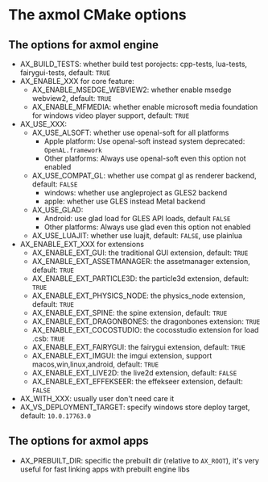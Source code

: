 # The axmol CMake options

## The options for axmol engine
- AX_BUILD_TESTS: whether build test porojects: cpp-tests, lua-tests, fairygui-tests, default: `TRUE`
- AX_ENABLE_XXX for core feature: 
  - AX_ENABLE_MSEDGE_WEBVIEW2: whether enable msedge webview2, default: `TRUE`
  - AX_ENABLE_MFMEDIA: whether enable microsoft media foundation for windows video player support, default: `TRUE`
- AX_USE_XXX:
  - AX_USE_ALSOFT: whether use openal-soft for all platforms
    - Apple platform: Use openal-soft instead system deprecated: `OpenAL.framework`
    - Other platforms: Always use openal-soft even this option not enabled
  - AX_USE_COMPAT_GL: whether use compat gl as renderer backend, default: `FALSE`
    - windows: whether use angleproject as GLES2 backend
    - apple: whether use GLES instead Metal backend
  - AX_USE_GLAD: 
    - Android: use glad load for GLES API loads, default `FALSE`
    - Other platforms: Always use glad even this option not enabled
  - AX_USE_LUAJIT: whether use luajit, default: `FALSE`, use plainlua
- AX_ENABLE_EXT_XXX for extensions
  - AX_ENABLE_EXT_GUI: the traditional GUI extension, default: `TRUE`
  - AX_ENABLE_EXT_ASSETMANAGER: the assetmanager extension, default: `TRUE`
  - AX_ENABLE_EXT_PARTICLE3D: the particle3d extension, default: `TRUE`
  - AX_ENABLE_EXT_PHYSICS_NODE: the physics_node extension, default: `TRUE`
  - AX_ENABLE_EXT_SPINE: the spine extension, default: `TRUE`
  - AX_ENABLE_EXT_DRAGONBONES: the dragonbones extension: `TRUE`
  - AX_ENABLE_EXT_COCOSTUDIO: the cocosstudio extension for load .csb: `TRUE`
  - AX_ENABLE_EXT_FAIRYGUI: the fairygui extension, default: `TRUE`
  - AX_ENABLE_EXT_IMGUI: the imgui extension, support macos,win,linux,android, default: `TRUE` 
  - AX_ENABLE_EXT_LIVE2D: the live2d extension, default: `FALSE` 
  - AX_ENABLE_EXT_EFFEKSEER: the effekseer extension, default: `FALSE` 
- AX_WITH_XXX: usually user don't need care it
- AX_VS_DEPLOYMENT_TARGET: specify windows store deploy target, default: `10.0.17763.0`

## The options for axmol apps

- AX_PREBUILT_DIR: specific the prebuilt dir (relative to `AX_ROOT`), it's very useful for fast linking apps with prebuilt engine libs
